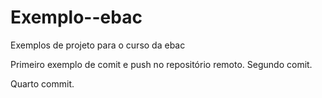 # Exemplo--ebac
Exemplos de projeto para o curso da ebac

 Primeiro exemplo de comit e push no repositório remoto.
 Segundo comit.

 Quarto commit.
 
